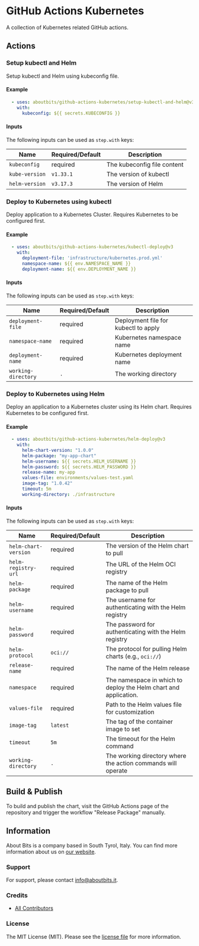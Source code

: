# GitHub Actions Kubernetes

A collection of Kubernetes related GitHub actions.

## Actions

### Setup kubectl and Helm

Setup kubectl and Helm using kubeconfig file.

#### Example

```yaml
  - uses: aboutbits/github-actions-kubernetes/setup-kubectl-and-helm@v3
    with:
      kubeconfig: ${{ secrets.KUBECONFIG }}
```

#### Inputs

The following inputs can be used as `step.with` keys:

| Name           | Required/Default | Description                 |
|----------------|------------------|-----------------------------|
| `kubeconfig`   | required         | The kubeconfig file content |
| `kube-version` | `v1.33.1`        | The version of kubectl      |
| `helm-version` | `v3.17.3`        | The version of Helm         |

### Deploy to Kubernetes using kubectl

Deploy application to a Kubernetes Cluster. Requires Kubernetes to be configured first.

#### Example

```yaml
  - uses: aboutbits/github-actions-kubernetes/kubectl-deploy@v3
    with:
      deployment-file: 'infrastructure/kubernetes.prod.yml'
      namespace-name: ${{ env.NAMESPACE_NAME }}
      deployment-name: ${{ env.DEPLOYMENT_NAME }}
```

#### Inputs

The following inputs can be used as `step.with` keys:

| Name                   | Required/Default     | Description                                |
|------------------------|----------------------|--------------------------------------------|
| `deployment-file`      | required             | Deployment file for kubectl to apply       |
| `namespace-name`       | required             | Kubernetes namespace name                  |
| `deployment-name`      | required             | Kubernetes deployment name                 |
| `working-directory`    | `.`                  | The working directory                      |

### Deploy to Kubernetes using Helm

Deploy an application to a Kubernetes cluster using its Helm chart. Requires Kubernetes to be configured first.

#### Example

```yaml
  - uses: aboutbits/github-actions-kubernetes/helm-deploy@v3
    with:
      helm-chart-version: "1.0.0"
      helm-package: "my-app-chart"
      helm-username: ${{ secrets.HELM_USERNAME }}
      helm-password: ${{ secrets.HELM_PASSWORD }}
      release-name: my-app
      values-file: environments/values-test.yaml
      image-tag: "1.0.42"
      timeout: 5m
      working-directory: ./infrastructure
```

#### Inputs

The following inputs can be used as `step.with` keys:

| Name                 | Required/Default | Description                                                      |
|----------------------|------------------|------------------------------------------------------------------|
| `helm-chart-version` | required         | The version of the Helm chart to pull                            |
| `helm-registry-url`  | required         | The URL of the Helm OCI registry                                 |
| `helm-package`       | required         | The name of the Helm package to pull                             |
| `helm-username`      | required         | The username for authenticating with the Helm registry           |
| `helm-password`      | required         | The password for authenticating with the Helm registry           |
| `helm-protocol`      | `oci://`         | The protocol for pulling Helm charts (e.g., `oci://`)            |
| `release-name`       | required         | The name of the Helm release                                     |
| `namespace`          | required         | The namespace in which to deploy the Helm chart and application. |
| `values-file`        | required         | Path to the Helm values file for customization                   |
| `image-tag`          | `latest`         | The tag of the container image to set                            |
| `timeout`            | `5m`             | The timeout for the Helm command                                 |
| `working-directory`  | `.`              | The working directory where the action commands will operate     |

## Build & Publish

To build and publish the chart, visit the GitHub Actions page of the repository and trigger the workflow "Release Package" manually.

## Information

About Bits is a company based in South Tyrol, Italy. You can find more information about us on [our website](https://aboutbits.it).

### Support

For support, please contact [info@aboutbits.it](mailto:info@aboutbits.it).

### Credits

- [All Contributors](../../contributors)

### License

The MIT License (MIT). Please see the [license file](license.md) for more information.
